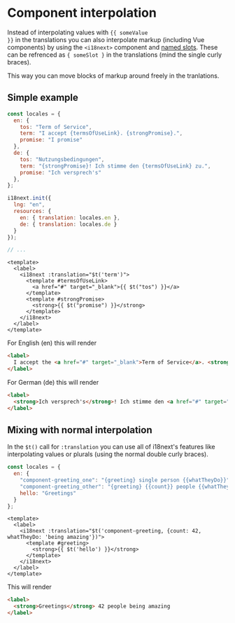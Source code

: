# Component interpolation

Instead of interpolating values with <code v-pre>{{ someValue }}</code> in the translations you can also interpolate markup (including Vue components) by using the `<i18next>` component and [named slots](https://v2.vuejs.org/v2/guide/components-slots.html#Named-Slots). These can be refrenced as `{ someSlot }` in the translations (mind the single curly braces).

This way you can move blocks of markup around freely in the tranlations.

## Simple example

```javascript
const locales = {
  en: {
    tos: "Term of Service",
    term: "I accept {termsOfUseLink}. {strongPromise}.",
    promise: "I promise"
  },
  de: {
    tos: "Nutzungsbedingungen",
    term: "{strongPromise}! Ich stimme den {termsOfUseLink} zu.",
    promise: "Ich versprech's"
  },
};

i18next.init({
  lng: "en",
  resources: {
    en: { translation: locales.en },
    de: { translation: locales.de }
  }
});

// ...
```

```vue
<template>
  <label>
    <i18next :translation="$t('term')">
      <template #termsOfUseLink>
        <a href="#" target="_blank">{{ $t("tos") }}</a>
      </template>
      <template #strongPromise>
        <strong>{{ $t("promise") }}</strong>
      </template>
    </i18next>
  </label>
</template>
```


For English (en) this will render
```html
<label>
  I accept the <a href="#" target="_blank">Term of Service</a>. <strong>I promise</strong>.
</label>
```

For German (de) this will render
```html
<label>
  <strong>Ich versprech's</strong>! Ich stimme den <a href="#" target="_blank">Nutzungsbedingungen</a> zu.
</label>
```

## Mixing with normal interpolation

In the `$t()` call for `:translation` you can use all of i18next's features like interpolating values or plurals (using the normal double curly braces).

```javascript
const locales = {
  en: {
    "component-greeting_one": "{greeting} single person {{whatTheyDo}}",
    "component-greeting_other": "{greeting} {{count}} people {{whatTheyDo}}",
    hello: "Greetings"
  }
};
```

```vue
<template>
  <label>
    <i18next :translation="$t('component-greeting, {count: 42, whatTheyDo: 'being amazing'})">
      <template #greeting>
        <strong>{{ $t('hello') }}</strong>
      </template>
    </i18next>
  </label>
</template>
```

This will render
```html
<label>
  <strong>Greetings</strong> 42 people being amazing
</label>
```